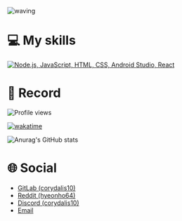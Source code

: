 ![waving](https://capsule-render.vercel.app/api?type=waving&height=200&text=Hyeonho&nbsp;Kang&fontAlign35&fontAlignY=40&color=gradient)

# 💻 My skills
[![Node.js, JavaScript, HTML, CSS, Android Studio, React](https://skillicons.dev/icons?i=nodejs,js,html,css,androidstudio,react)](https://skillicons.dev)

# 🔴 Record
![Profile views](https://komarev.com/ghpvc/?username=corydalis10)

[![wakatime](https://wakatime.com/badge/user/11e37ba2-7f49-4422-9679-fa2a702713cd.svg)](https://wakatime.com/@11e37ba2-7f49-4422-9679-fa2a702713cd)

![Anurag's GitHub stats](https://github-readme-stats.vercel.app/api?username=corydalis10&show_icons=true&theme=transparent)

# 🌐 Social
- [GitLab (corydalis10)](https://gitlab.com/corydalis10)
- [Reddit (hyeonho64)](https://www.reddit.com/user/hyeonho64)
- [Discord (corydalis10)](https://discord.com/users/946935346577424465)
- [Email](mailto:hyeonhokang10@gmail.com)
